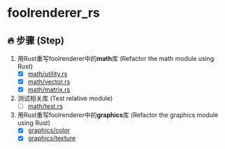 # foolrenderer_rs

## 🔥 步骤 (Step)
1. 用Rust重写foolrenderer中的**math**库 (Refactor the math module using Rust)
    - [x] [math/utility.rs](./src/math/utility.rs)
    - [x] [math/vector.rs](./src/math/vector.rs)
    - [x] [math/matrix.rs](./src/math/matrix.rs)

2. 测试相关库 (Test relative module)
    - [ ] [math/test.rs](./src/math/test.rs)

3. 用Rust重写foolrenderer中的**graphics**库 (Refactor the graphics module using Rust)
    - [x] [graphics/color](./src/graphics/color.rs)
    - [x] [graphics/texture](./src/graphics/texture.rs)
